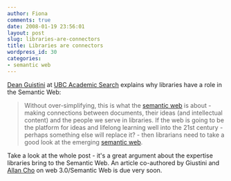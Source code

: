 ```yaml
---
author: Fiona
comments: true
date: 2008-01-19 23:56:01
layout: post
slug: libraries-are-connectors
title: Libraries are connectors
wordpress_id: 30
categories:
- semantic web
---
```


[Dean Guistini](http://weblogs.elearning.ubc.ca/googlescholar/archives/045478.html) at [UBC Academic Search](http://weblogs.elearning.ubc.ca/googlescholar/) explains why libraries have a role in the Semantic Web:


> Without over-simplifying, this is what the [semantic web](http://hlwiki.slais.ubc.ca/index.php?title=Semantic_web) is about - making connections between documents, their ideas (and intellectual content) and the people we serve in libraries. If the web is going to be the platform for ideas and lifelong learning well into the 21st century - perhaps something else will replace it? - then librarians need to take a good look at the emerging [semantic web](http://hlwiki.slais.ubc.ca/index.php?title=Semantic_web).


Take a look at the whole post - it's a great argument about the expertise libraries bring to the Semantic Web. An article co-authored by Giustini and [Allan Cho](http://www.allanslibrary.blogspot.com/) on web 3.0/Semantic Web is due very soon.
